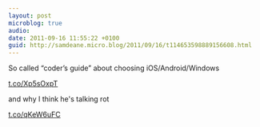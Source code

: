```yaml
---
layout: post
microblog: true
audio: 
date: 2011-09-16 11:55:22 +0100
guid: http://samdeane.micro.blog/2011/09/16/t114653598889156608.html
---
```

So called “coder’s guide” about choosing iOS/Android/Windows

[t.co/Xp5sOxpT](http://t.co/Xp5sOxpT)

and why I think he's talking rot

[t.co/qKeW6uFC](http://t.co/qKeW6uFC)

